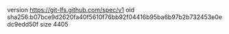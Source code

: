 version https://git-lfs.github.com/spec/v1
oid sha256:b07bce9d2620fa40f5610f76bb92f04416b95ba6b97b2b732453e0edc9edd50f
size 4405
